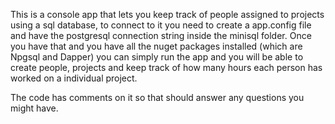 This is a console app that lets you keep track of people assigned to projects using a sql database, to connect to it you need to create a app.config file and have the postgresql connection string inside the minisql folder. Once you have that and you have all the nuget packages installed (which are Npgsql and Dapper) you can simply run the app and you will be able to create people, projects and keep track of how many hours each person has worked on a individual project.

The code has comments on it so that should answer any questions you might have.